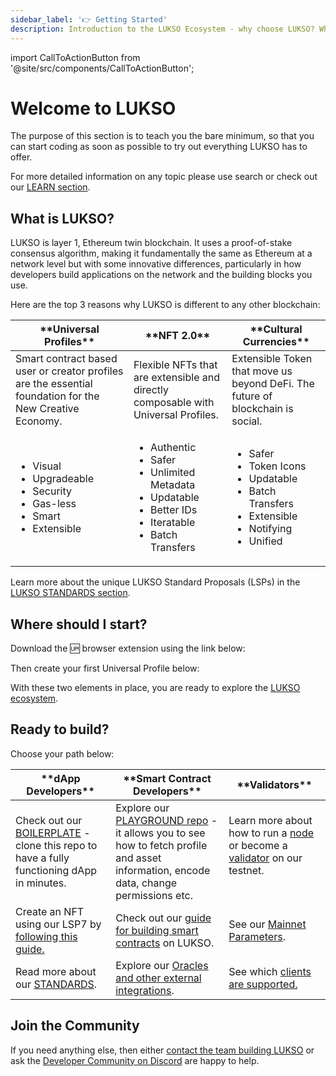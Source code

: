 ```yaml
---
sidebar_label: '👉 Getting Started'
description: Introduction to the LUKSO Ecosystem - why choose LUKSO? Who is LUKSO intended for?
---
```


import CallToActionButton from '@site/src/components/CallToActionButton';

# Welcome to LUKSO

The purpose of this section is to teach you the bare minimum, so that you can start coding as soon as possible to try out everything LUKSO has to offer.

For more detailed information on any topic please use search or check out our [LEARN section](../learn/introduction.md).

## What is LUKSO?

LUKSO is layer 1, Ethereum twin blockchain. It uses a proof-of-stake consensus algorithm, making it fundamentally the same as Ethereum at a network level but with some innovative differences, particularly in how developers build applications on the network and the building blocks you use.

Here are the top 3 reasons why LUKSO is different to any other blockchain:

<table><thead>
  <tr>
    <th>**Universal Profiles**</th>
    <th>**NFT 2.0**</th>
    <th>**Cultural Currencies**</th>
  </tr></thead>
<tbody>
  <tr>
    <td>Smart contract based user or creator profiles are the essential foundation for the New Creative Economy.</td>
    <td>Flexible NFTs that are extensible and directly composable with Universal Profiles.</td>
    <td>Extensible Token that move us beyond DeFi. The future of blockchain is social.</td>
  </tr>
  <tr>
    <td>
      <ul>
      <li>Visual</li>
      <li>Upgradeable</li>
      <li>Security</li>
      <li>Gas-less</li>
      <li>Smart</li>
      <li>Extensible</li>
      </ul>
    </td>
    <td>
      <ul>
        <li>Authentic</li>
        <li>Safer</li>
        <li>Unlimited Metadata</li>
        <li>Updatable</li>
        <li>Better IDs</li>
        <li>Iteratable</li>
        <li>Batch Transfers</li>
      </ul>
    </td>
    <td>
      <ul>
        <li>Safer</li>
        <li>Token Icons</li>
        <li>Updatable</li>
        <li>Batch Transfers</li>
        <li>Extensible</li>
        <li>Notifying</li>
        <li>Unified</li>
      </ul>
    </td>
  </tr>
</tbody>
</table>

Learn more about the unique LUKSO Standard Proposals (LSPs) in the [LUKSO STANDARDS section](../standards/introduction.md).

## Where should I start?

Download the 🆙 browser extension using the link below:

<CallToActionButton
    color="white"
    target="_blank"
    link="https://chromewebstore.google.com/detail/universal-profiles/abpickdkkbnbcoepogfhkhennhfhehfn"
    text="Install the Universal Profile Browser Extension 🧩"
  />

Then create your first Universal Profile below:

<CallToActionButton
color="white"
target="blank"
link="https://my.universalprofile.cloud"
text="Create your Universal Profile 🆙"
/>

With these two elements in place, you are ready to explore the [LUKSO ecosystem](https://www.lukso.network/ecosystem).

## Ready to build?

Choose your path below:

<table><thead>
  <tr>
    <th>**dApp Developers**</th>
    <th>**Smart Contract Developers**</th>
    <th>**Validators**</th>
  </tr></thead>
<tbody>
  <tr>
    <td>Check out our <a href="https://github.com/lukso-network/tools-dapp-boilerplate" target="_blank" rel="noopener noreferrer">BOILERPLATE</a> - clone this repo to have a fully functioning dApp in minutes.</td>
    <td>Explore our <a href="https://github.com/lukso-network/lukso-playground" target="_blank" rel="noopener noreferrer">PLAYGROUND repo</a> - it allows you to see how to fetch profile and asset information, encode data, change permissions etc.</td>
    <td>Learn more about how to run a <a href="https://docs.lukso.tech/networks/testnet/running-a-node" target="_blank" rel="noopener noreferrer">node</a> or become a <a href="https://docs.lukso.tech/networks/testnet/become-a-validator" target="_blank" rel="noopener noreferrer">validator</a> on our testnet. <br></br></td>
  </tr>
  <tr>
    <td>Create an NFT using our LSP7 by <a href="https://docs.lukso.tech/learn/digital-assets/smart-contract-developers/create-lsp7-token/" target="_blank" rel="noopener noreferrer">following this guide.</a></td>
    <td>Check out our <a href="https://docs.lukso.tech/learn/digital-assets/smart-contract-developers/getting-started" target="_blank" rel="noopener noreferrer">guide for building smart contracts</a> on LUKSO. </td>
    <td>See our <a href="https://docs.lukso.tech/networks/mainnet/parameters" target="_blank" rel="noopener noreferrer">Mainnet Parameters</a>. </td>
  </tr>
  <tr>
    <td>Read more about our <a href="https://docs.lukso.tech/standards/introduction" target="_blank" rel="noopener noreferrer">STANDARDS</a>.</td>
    <td>Explore our <a href="https://docs.lukso.tech/networks/mainnet/parameters" target="_blank" rel="noopener noreferrer">Oracles and other external integrations</a>. </td>
    <td>See which <a href="https://docs.lukso.tech/networks/mainnet/running-a-node#supported-clients-versions" target="_blank" rel="noopener noreferrer">clients are supported.</a></td>
  </tr>
</tbody></table>

## Join the Community

If you need anything else, then either [contact the team building LUKSO](https://support.lukso.network) or ask the [Developer Community on Discord](https://discord.com/channels/359064931246538762/585786253992132609) are happy to help.
